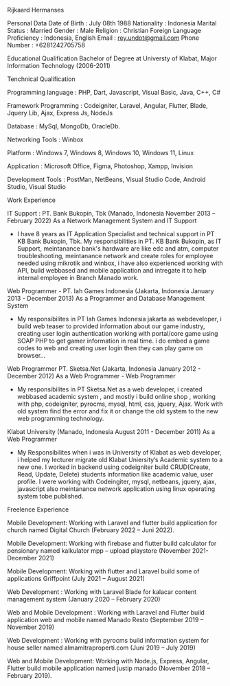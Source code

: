 Rijkaard Hermanses

Personal Data
	Date of Birth	: July 08th 1988
	Nationality	: Indonesia
	Marital Status	: Married
	Gender	: Male
	Religion	: Christian
	Foreign Language Proficiency	: Indonesia, English
	Email	: rey.undot@gmail.com
	Phone Number	: +6281242705758


Educational Qualification
	Bachelor of Degree at Universty of Klabat, Major Information Technology (2006-2011)


Tenchnical Qualification

Programming language : PHP,  Dart, Javascript, Visual Basic, Java, C++, C#

Framework Programming : Codeigniter, Laravel, Angular, Flutter, Blade, Jquery Lib, Ajax, Express Js, NodeJs

Database : MySql, MongoDb, OracleDb.

Networking Tools : Winbox

Platform : Windows 7, Windows 8, Windows 10, Windows 11, Linux

Application : Microsoft Office, Figma, Photoshop, Xampp, Invision

Development Tools : PostMan, NetBeans, Visual Studio Code, Android Studio, Visual Studio


Work Experience

IT Support :  PT. Bank Bukopin, Tbk (Manado, Indonesia November 2013 – February 2022) As a Network Management System and IT Support 

-	I have 8 years as IT Application Specialist and technical support in PT KB Bank Bukopin, Tbk. My responsibilities in PT. KB Bank Bukopin, as IT Support, meintanance bank's hardware are like edc and atm, computer troubleshooting, meintanance network and create roles for employee needed using mikrotik and winbox, i have also experienced working with API, build webbased and mobile application and intregate it to help internal employee in Branch Manado work.

Web Programmer - PT. Iah Games Indonesia (Jakarta, Indonesia January 2013 - December 2013) As a Programmer and Database Management System 
-	My responsibilites in PT Iah Games Indonesia jakarta as webdeveloper, i build web teaser to provided information about our game industry, creating user login authentication working with portal/core game using SOAP PHP to get gamer information in real time. i do embed a game codes to web and creating user login then they can play game on browser...

Web Programmer 
PT. Sketsa.Net (Jakarta, Indonesia January 2012 - December 2012) As a Web Programmer - Web Programmer 
-	My responsibilites in PT Sketsa.Net as a web developer, i created webbased academic system , and mostly i build online shop , working with php, codeigniter, pyrocms, mysql, html, css, jquery, Ajax. Work with old system find the error and fix it or change the old system to the new web programming technology.

Klabat University (Manado, Indonesia August 2011 - December 2011) As a Web Programmer 
-	My Responsibilites when i was in University of Klabat as web developer, i helped my lecturer migrate old Klabat Uniersity’s Academic system to a new one. I worked in backend using codeigniter build CRUD(Create, Read, Update, Delete) students information like academic value, user profile. I were working with Codeingiter, mysql, netbeans, jquery, ajax, javascript also meintanance network application using linux operating system tobe published.  

Freelence Experience

Mobile Development: Working with Laravel and flutter build application for church named Digital Church (February 2022 – Juni 2022). 

Mobile Development: Working with firebase and flutter build calculator for pensionary named kalkulator mpp – upload playstore (November 2021- December 2021) 

Mobile Development: Working with flutter and Laravel build some of applications Griffpoint (July 2021 – August 2021) 

Web Development : Working with Laravel Blade for kalacar content management system (January 2020 – February 2020) 

Web and Mobile Development : Working with Laravel and Flutter build application web and mobile named Manado Resto (September 2019 – November 2019)

Web Development : Working with pyrocms build information system for house seller named almamitraproperti.com (Juni 2019 – July 2019)
 
Web and Mobile Development: Working with Node.js, Express, Angular, Flutter build mobile application named justip manado (November 2018 – February 2019).
